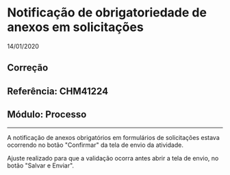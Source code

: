 # Notificação de obrigatoriedade de anexos em solicitações
14/01/2020
## Correção
## Referência: CHM41224
## Módulo: Processo
***

A notificação de anexos obrigatórios em formulários de solicitações estava ocorrendo no botão "Confirmar" da tela de envio da atividade.

Ajuste realizado para que a validação ocorra antes abrir a tela de envio, no botão "Salvar e Enviar".